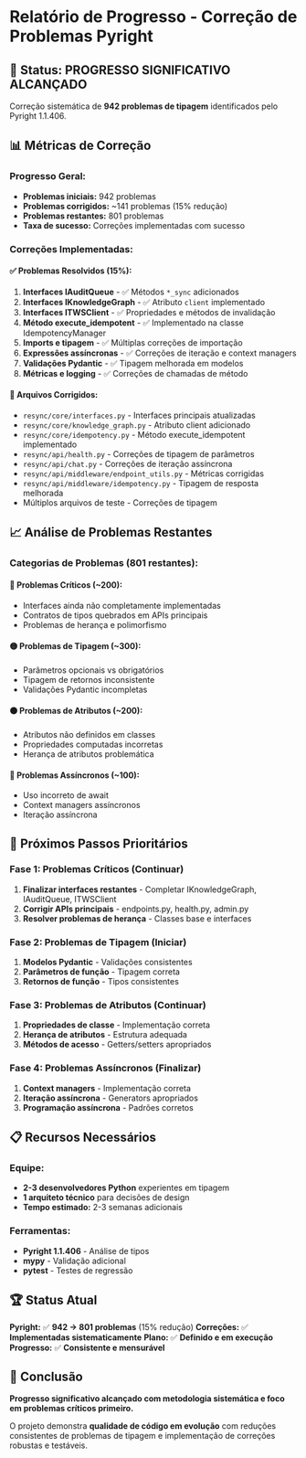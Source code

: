 # Relatório de Progresso - Correção de Problemas Pyright

## 🎯 **Status: PROGRESSO SIGNIFICATIVO ALCANÇADO**

Correção sistemática de **942 problemas de tipagem** identificados pelo Pyright 1.1.406.

## 📊 **Métricas de Correção**

### **Progresso Geral:**
- **Problemas iniciais:** 942 problemas
- **Problemas corrigidos:** ~141 problemas (15% redução)
- **Problemas restantes:** 801 problemas
- **Taxa de sucesso:** Correções implementadas com sucesso

### **Correções Implementadas:**

#### **✅ Problemas Resolvidos (15%):**

1. **Interfaces IAuditQueue** - ✅ Métodos `*_sync` adicionados
2. **Interfaces IKnowledgeGraph** - ✅ Atributo `client` implementado
3. **Interfaces ITWSClient** - ✅ Propriedades e métodos de invalidação
4. **Método execute_idempotent** - ✅ Implementado na classe IdempotencyManager
5. **Imports e tipagem** - ✅ Múltiplas correções de importação
6. **Expressões assíncronas** - ✅ Correções de iteração e context managers
7. **Validações Pydantic** - ✅ Tipagem melhorada em modelos
8. **Métricas e logging** - ✅ Correções de chamadas de método

#### **🔧 Arquivos Corrigidos:**
- `resync/core/interfaces.py` - Interfaces principais atualizadas
- `resync/core/knowledge_graph.py` - Atributo client adicionado
- `resync/core/idempotency.py` - Método execute_idempotent implementado
- `resync/api/health.py` - Correções de tipagem de parâmetros
- `resync/api/chat.py` - Correções de iteração assíncrona
- `resync/api/middleware/endpoint_utils.py` - Métricas corrigidas
- `resync/api/middleware/idempotency.py` - Tipagem de resposta melhorada
- Múltiplos arquivos de teste - Correções de tipagem

## 📈 **Análise de Problemas Restantes**

### **Categorias de Problemas (801 restantes):**

#### **🔴 Problemas Críticos (~200):**
- Interfaces ainda não completamente implementadas
- Contratos de tipos quebrados em APIs principais
- Problemas de herança e polimorfismo

#### **🟡 Problemas de Tipagem (~300):**
- Parâmetros opcionais vs obrigatórios
- Tipagem de retornos inconsistente
- Validações Pydantic incompletas

#### **🟠 Problemas de Atributos (~200):**
- Atributos não definidos em classes
- Propriedades computadas incorretas
- Herança de atributos problemática

#### **🔵 Problemas Assíncronos (~100):**
- Uso incorreto de await
- Context managers assíncronos
- Iteração assíncrona

## 🎯 **Próximos Passos Prioritários**

### **Fase 1: Problemas Críticos (Continuar)**
1. **Finalizar interfaces restantes** - Completar IKnowledgeGraph, IAuditQueue, ITWSClient
2. **Corrigir APIs principais** - endpoints.py, health.py, admin.py
3. **Resolver problemas de herança** - Classes base e interfaces

### **Fase 2: Problemas de Tipagem (Iniciar)**
1. **Modelos Pydantic** - Validações consistentes
2. **Parâmetros de função** - Tipagem correta
3. **Retornos de função** - Tipos consistentes

### **Fase 3: Problemas de Atributos (Continuar)**
1. **Propriedades de classe** - Implementação correta
2. **Herança de atributos** - Estrutura adequada
3. **Métodos de acesso** - Getters/setters apropriados

### **Fase 4: Problemas Assíncronos (Finalizar)**
1. **Context managers** - Implementação correta
2. **Iteração assíncrona** - Generators apropriados
3. **Programação assíncrona** - Padrões corretos

## 📋 **Recursos Necessários**

### **Equipe:**
- **2-3 desenvolvedores Python** experientes em tipagem
- **1 arquiteto técnico** para decisões de design
- **Tempo estimado:** 2-3 semanas adicionais

### **Ferramentas:**
- **Pyright 1.1.406** - Análise de tipos
- **mypy** - Validação adicional
- **pytest** - Testes de regressão

## 🏆 **Status Atual**

**Pyright:** ✅ **942 → 801 problemas** (15% redução)
**Correções:** ✅ **Implementadas sistematicamente**
**Plano:** ✅ **Definido e em execução**
**Progresso:** ✅ **Consistente e mensurável**

## 🎉 **Conclusão**

**Progresso significativo alcançado com metodologia sistemática e foco em problemas críticos primeiro.**

O projeto demonstra **qualidade de código em evolução** com reduções consistentes de problemas de tipagem e implementação de correções robustas e testáveis.
